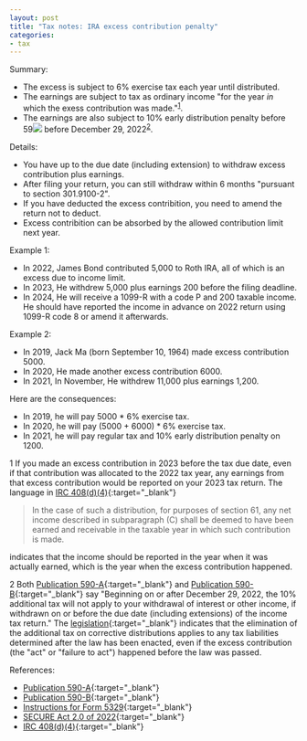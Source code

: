 ```yaml
---
layout: post
title: "Tax notes: IRA excess contribution penalty"
categories:
- tax
---
```


Summary:

- The excess is subject to 6% exercise tax each year until distributed.
- The earnings are subject to tax as ordinary income "for the year
_in_ which the exess contribution was made."<sup>[1](#fn1)</sup>.
- The earnings are also subject to 10% early distribution penalty before 59<img src="https://latex.codecogs.com/svg.latex?\tiny\frac{1}{2}"> before December 29, 2022<sup>[2](#fn2)</sup>.

Details:

- You have up to the due date (including extension) to withdraw excess contribution plus earnings.
- After filing your return, you can still withdraw within 6 months "pursuant to section 301.9100-2".
- If you have deducted the excess contribition, you need to amend the return not to deduct.
- Excess contribition can be absorbed by the allowed contribution limit next year.

Example 1:

- In 2022, James Bond contributed 5,000 to Roth IRA, all of which is an excess due to income limit.
- In 2023, He withdrew 5,000 plus earnings 200 before the filing deadline.
- In 2024, He will receive a 1099-R with a code P and 200 taxable income. He should have reported the income in advance on 2022 return using 1099-R code 8 or amend it afterwards.

Example 2:

- In 2019, Jack Ma (born September 10, 1964) made excess contribution 5000.
- In 2020, He made another excess contribution 6000.
- In 2021, In November, He withdrew 11,000 plus earnings 1,200.

Here are the consequences:

- In 2019, he will pay 5000 * 6% exercise tax.
- In 2020, he will pay (5000 + 6000) * 6% exercise tax.
- In 2021, he will pay regular tax and 10% early distribution penalty on 1200.

<a name="fn1">1</a> 
If you made an excess
contribution in 2023 before the tax due date, even if that contribution was allocated to
the 2022 tax year, any earnings from that excess contribution would
be reported on your 2023 tax return. The language in [IRC 408(d)(4)][irc]{:target="_blank"}

>In the case of such a distribution, for purposes of section 61, any
>net income described in subparagraph (C) shall be deemed to have
>been earned and receivable in the taxable year in which such
>contribution is made.

indicates
that the income should be reported in the year when it was
actually earned, which is the year when the excess contribution happened.

<a name="fn2">2</a> Both [Publication 590-A][590a]{:target="_blank"}
and [Publication 590-B][590b]{:target="_blank"}
say "Beginning on or after December 29, 2022, the 10% additional tax will not apply to your withdrawal of interest or other income, if withdrawn on or before the due date (including extensions) of the income tax return."
The [legislation][secure]{:target="_blank"}
indicates that the elimination of the additional tax on corrective distributions applies to any tax liabilities determined after the law has been enacted, even if the excess contribution (the "act" or "failure to act") happened before the law was passed.

[590a]: https://www.irs.gov/pub/irs-pdf/p590a.pdf
[590b]: https://www.irs.gov/pub/irs-pdf/p590b.pdf
[i5329]: https://www.irs.gov/pub/irs-pdf/i5329.pdf
[secure]: https://www.congress.gov/bill/117th-congress/house-bill/2617/text
[irc]: https://www.taxnotes.com/research/federal/usc26/408

References: 
- [Publication 590-A][590a]{:target="_blank"}
- [Publication 590-B][590b]{:target="_blank"}
- [Instructions for Form 5329][i5329]{:target="_blank"}
- [SECURE Act 2.0 of 2022][secure]{:target="_blank"}
- [IRC 408(d)(4)][irc]{:target="_blank"}
